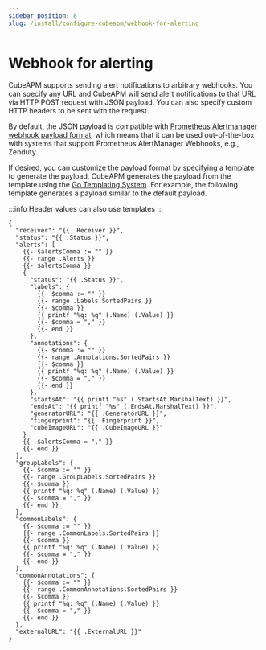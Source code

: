 ```yaml
---
sidebar_position: 8
slug: /install/configure-cubeapm/webhook-for-alerting
---
```


# Webhook for alerting

CubeAPM supports sending alert notifications to arbitrary webhooks. You can specify any URL and CubeAPM will send alert notifications to that URL via HTTP POST request with JSON payload. You can also specify custom HTTP headers to be sent with the request.

By default, the JSON payload is compatible with [Prometheus Alertmanager webhook payload format](https://prometheus.io/docs/alerting/latest/configuration/#webhook_config), which means that it can be used out-of-the-box with systems that support Prometheus AlertManager Webhooks, e.g., Zenduty.

If desired, you can customize the payload format by specifying a template to generate the payload. CubeAPM generates the payload from the template using the [Go Templating System](https://golang.org/pkg/text/template). For example, the following template generates a payload similar to the default payload.

:::info
Header values can also use templates
:::

```
{
  "receiver": "{{ .Receiver }}",
  "status": "{{ .Status }}",
  "alerts": [
    {{- $alertsComma := "" }}
    {{- range .Alerts }}
    {{- $alertsComma }}
    {
      "status": "{{ .Status }}",
      "labels": {
        {{- $comma := "" }}
        {{- range .Labels.SortedPairs }}
        {{- $comma }}
        {{ printf "%q: %q" (.Name) (.Value) }}
        {{- $comma = "," }}
        {{- end }}
      },
      "annotations": {
        {{- $comma := "" }}
        {{- range .Annotations.SortedPairs }}
        {{- $comma }}
        {{ printf "%q: %q" (.Name) (.Value) }}
        {{- $comma = "," }}
        {{- end }}
      },
      "startsAt": "{{ printf "%s" (.StartsAt.MarshalText) }}",
      "endsAt": "{{ printf "%s" (.EndsAt.MarshalText) }}",
      "generatorURL": "{{ .GeneratorURL }}",
      "fingerprint": "{{ .Fingerprint }}",
      "cubeImageURL": "{{ .CubeImageURL }}"
    }
    {{- $alertsComma = "," }}
    {{- end }}
  ],
  "groupLabels": {
    {{- $comma := "" }}
    {{- range .GroupLabels.SortedPairs }}
    {{- $comma }}
    {{ printf "%q: %q" (.Name) (.Value) }}
    {{- $comma = "," }}
    {{- end }}
  },
  "commonLabels": {
    {{- $comma := "" }}
    {{- range .CommonLabels.SortedPairs }}
    {{- $comma }}
    {{ printf "%q: %q" (.Name) (.Value) }}
    {{- $comma = "," }}
    {{- end }}
  },
  "commonAnnotations": {
    {{- $comma := "" }}
    {{- range .CommonAnnotations.SortedPairs }}
    {{- $comma }}
    {{ printf "%q: %q" (.Name) (.Value) }}
    {{- $comma = "," }}
    {{- end }}
  },
  "externalURL": "{{ .ExternalURL }}"
}
```
